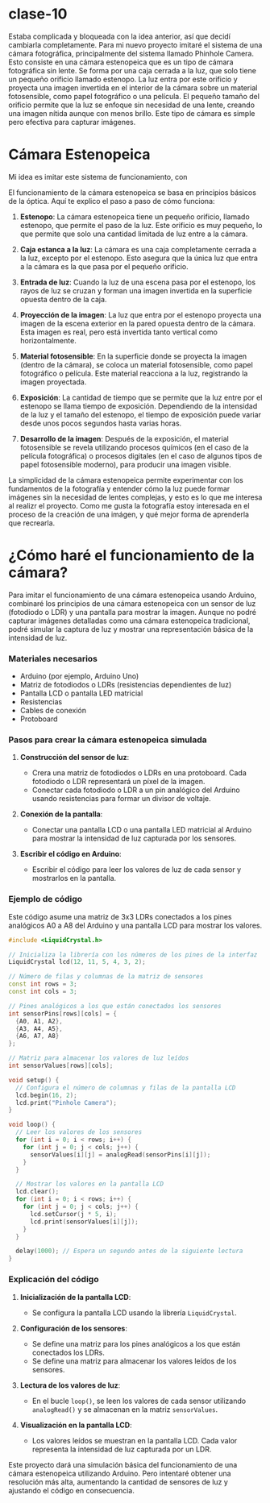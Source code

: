 # clase-10
Estaba complicada y bloqueada con la idea anterior, así que decidí cambiarla completamente. Para mi nuevo proyecto imitaré el sistema de una cámara fotográfica, principalmente del sistema llamado Phinhole Camera. Esto consiste en una cámara estenopeica que es un tipo de cámara fotográfica sin lente. Se forma por una caja cerrada a la luz, que solo tiene un pequeño orificio llamado estenopo. La luz entra por este orificio y proyecta una imagen invertida en el interior de la cámara sobre un material fotosensible, como papel fotográfico o una película. El pequeño tamaño del orificio permite que la luz se enfoque sin necesidad de una lente, creando una imagen nítida aunque con menos brillo. Este tipo de cámara es simple pero efectiva para capturar imágenes.

# Cámara Estenopeica
Mi idea es imitar este sistema de funcionamiento, con 

El funcionamiento de la cámara estenopeica se basa en principios básicos de la óptica. Aquí te explico el paso a paso de cómo funciona:

1. **Estenopo**: La cámara estenopeica tiene un pequeño orificio, llamado estenopo, que permite el paso de la luz. Este orificio es muy pequeño, lo que permite que solo una cantidad limitada de luz entre a la cámara.

2. **Caja estanca a la luz**: La cámara es una caja completamente cerrada a la luz, excepto por el estenopo. Esto asegura que la única luz que entra a la cámara es la que pasa por el pequeño orificio.

3. **Entrada de luz**: Cuando la luz de una escena pasa por el estenopo, los rayos de luz se cruzan y forman una imagen invertida en la superficie opuesta dentro de la caja.

4. **Proyección de la imagen**: La luz que entra por el estenopo proyecta una imagen de la escena exterior en la pared opuesta dentro de la cámara. Esta imagen es real, pero está invertida tanto vertical como horizontalmente.

5. **Material fotosensible**: En la superficie donde se proyecta la imagen (dentro de la cámara), se coloca un material fotosensible, como papel fotográfico o película. Este material reacciona a la luz, registrando la imagen proyectada.

6. **Exposición**: La cantidad de tiempo que se permite que la luz entre por el estenopo se llama tiempo de exposición. Dependiendo de la intensidad de la luz y el tamaño del estenopo, el tiempo de exposición puede variar desde unos pocos segundos hasta varias horas.

7. **Desarrollo de la imagen**: Después de la exposición, el material fotosensible se revela utilizando procesos químicos (en el caso de la película fotográfica) o procesos digitales (en el caso de algunos tipos de papel fotosensible moderno), para producir una imagen visible.

La simplicidad de la cámara estenopeica permite experimentar con los fundamentos de la fotografía y entender cómo la luz puede formar imágenes sin la necesidad de lentes complejas, y esto es lo que me interesa al realizr el proyecto. Como me gusta la fotografía estoy interesada en el proceso de la creación de una imágen, y qué mejor forma de aprenderla que recrearla.

# ¿Cómo haré el funcionamiento de la cámara?
Para imitar el funcionamiento de una cámara estenopeica usando Arduino, combinaré los principios de una cámara estenopeica con un sensor de luz (fotodiodo o LDR) y una pantalla para mostrar la imagen. Aunque no podré capturar imágenes detalladas como una cámara estenopeica tradicional, podré simular la captura de luz y mostrar una representación básica de la intensidad de luz.

### Materiales necesarios
- Arduino (por ejemplo, Arduino Uno)
- Matriz de fotodiodos o LDRs (resistencias dependientes de luz)
- Pantalla LCD o pantalla LED matricial
- Resistencias
- Cables de conexión
- Protoboard

### Pasos para crear la cámara estenopeica simulada

1. **Construcción del sensor de luz**:
   - Crera una matriz de fotodiodos o LDRs en una protoboard. Cada fotodiodo o LDR representará un píxel de la imagen.
   - Conectar cada fotodiodo o LDR a un pin analógico del Arduino usando resistencias para formar un divisor de voltaje.

2. **Conexión de la pantalla**:
   - Conectar una pantalla LCD o una pantalla LED matricial al Arduino para mostrar la intensidad de luz capturada por los sensores.

3. **Escribir el código en Arduino**:
   - Escribir el código para leer los valores de luz de cada sensor y mostrarlos en la pantalla.

### Ejemplo de código

Este código asume una matriz de 3x3 LDRs conectados a los pines analógicos A0 a A8 del Arduino y una pantalla LCD para mostrar los valores.

```cpp
#include <LiquidCrystal.h>

// Inicializa la librería con los números de los pines de la interfaz
LiquidCrystal lcd(12, 11, 5, 4, 3, 2);

// Número de filas y columnas de la matriz de sensores
const int rows = 3;
const int cols = 3;

// Pines analógicos a los que están conectados los sensores
int sensorPins[rows][cols] = {
  {A0, A1, A2},
  {A3, A4, A5},
  {A6, A7, A8}
};

// Matriz para almacenar los valores de luz leídos
int sensorValues[rows][cols];

void setup() {
  // Configura el número de columnas y filas de la pantalla LCD
  lcd.begin(16, 2);
  lcd.print("Pinhole Camera");
}

void loop() {
  // Leer los valores de los sensores
  for (int i = 0; i < rows; i++) {
    for (int j = 0; j < cols; j++) {
      sensorValues[i][j] = analogRead(sensorPins[i][j]);
    }
  }

  // Mostrar los valores en la pantalla LCD
  lcd.clear();
  for (int i = 0; i < rows; i++) {
    for (int j = 0; j < cols; j++) {
      lcd.setCursor(j * 5, i);
      lcd.print(sensorValues[i][j]);
    }
  }

  delay(1000); // Espera un segundo antes de la siguiente lectura
}
```

### Explicación del código
1. **Inicialización de la pantalla LCD**:
   - Se configura la pantalla LCD usando la librería `LiquidCrystal`.

2. **Configuración de los sensores**:
   - Se define una matriz para los pines analógicos a los que están conectados los LDRs.
   - Se define una matriz para almacenar los valores leídos de los sensores.

3. **Lectura de los valores de luz**:
   - En el bucle `loop()`, se leen los valores de cada sensor utilizando `analogRead()` y se almacenan en la matriz `sensorValues`.

4. **Visualización en la pantalla LCD**:
   - Los valores leídos se muestran en la pantalla LCD. Cada valor representa la intensidad de luz capturada por un LDR.

Este proyecto dará una simulación básica del funcionamiento de una cámara estenopeica utilizando Arduino. Pero intentaré obtener una resolución más alta, aumentando la cantidad de sensores de luz y ajustando el código en consecuencia.
